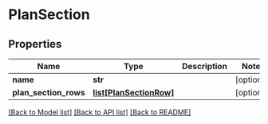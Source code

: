 # PlanSection

## Properties
Name | Type | Description | Notes
------------ | ------------- | ------------- | -------------
**name** | **str** |  | [optional] 
**plan_section_rows** | [**list[PlanSectionRow]**](PlanSectionRow.md) |  | [optional] 

[[Back to Model list]](../README.md#documentation-for-models) [[Back to API list]](../README.md#documentation-for-api-endpoints) [[Back to README]](../README.md)


